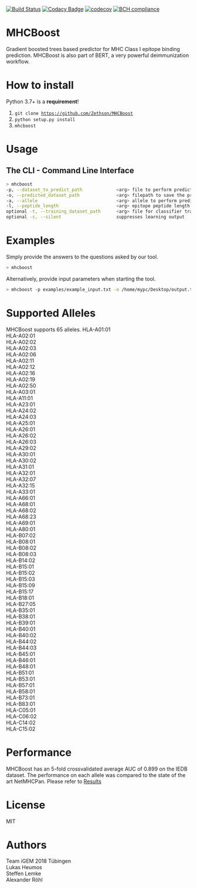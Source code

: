 [![Build Status](https://travis-ci.org/Zethson/MHCBoost.svg?branch=master)](https://travis-ci.org/Zethson/MHCBoost)
[![Codacy Badge](https://api.codacy.com/project/badge/Grade/ed6807a949394ce2b425368dc5d33682)](https://app.codacy.com/app/lukas.heumos/MHCBoost?utm_source=github.com&utm_medium=referral&utm_content=Zethson/MHCBoost&utm_campaign=Badge_Grade_Dashboard)
[![codecov](https://codecov.io/gh/Zethson/MHCBoost/branch/master/graph/badge.svg)](https://codecov.io/gh/Zethson/MHCBoost)
[![BCH compliance](https://bettercodehub.com/edge/badge/Zethson/MHCBoost?branch=master)](https://bettercodehub.com/)

# MHCBoost
Gradient boosted trees based predictor for MHC Class I epitope binding prediction. MHCBoost is also part of BERT, a very powerful deimmunization workflow.


How to install
=====
Python 3.7+ is a <b>requirement</b>!

1. <code>git clone https://github.com/Zethson/MHCBoost</code>
2. <code>python setup.py install</code>
3. <code>mhcboost</code>

Usage
=====
## The CLI - Command Line Interface
```bash
> mhcboost
-p, --dataset_to_predict_path             <arg> file to perform prediction on OR peptide sequence
-o, --predicted_dataset_path              <arg> filepath to save the predicted output file to
-a, --allele                              <arg> allele to perform prediction on
-l, --peptide_length                      <arg> epitope peptide length - usually 9
optional -t, --training_dataset_path      <arg> file for classifier training
optional -s, --silent                     suppresses learning output

```

Examples
=====
Simply provide the answers to the questions asked by our tool.
```bash
> mhcboost 
```
Alternatively, provide input parameters when starting the tool.
```bash
> mhcboost -p examples/example_input.txt -o /home/mypc/Desktop/output.txt -a A*02:01 -l 9
```
Supported Alleles
=====
MHCBoost supports 65 alleles. 
HLA-A01:01    
HLA-A02:01    
HLA-A02:02    
HLA-A02:03    
HLA-A02:06    
HLA-A02:11    
HLA-A02:12    
HLA-A02:16    
HLA-A02:19    
HLA-A02:50    
HLA-A03:01    
HLA-A11:01    
HLA-A23:01    
HLA-A24:02    
HLA-A24:03    
HLA-A25:01    
HLA-A26:01    
HLA-A26:02    
HLA-A26:03    
HLA-A29:02    
HLA-A30:01    
HLA-A30:02    
HLA-A31:01    
HLA-A32:01    
HLA-A32:07    
HLA-A32:15    
HLA-A33:01    
HLA-A66:01    
HLA-A68:01    
HLA-A68:02    
HLA-A68:23    
HLA-A69:01    
HLA-A80:01    
HLA-B07:02    
HLA-B08:01    
HLA-B08:02    
HLA-B08:03    
HLA-B14:02    
HLA-B15:01    
HLA-B15:02    
HLA-B15:03    
HLA-B15:09    
HLA-B15:17    
HLA-B18:01    
HLA-B27:05    
HLA-B35:01    
HLA-B38:01    
HLA-B39:01    
HLA-B40:01    
HLA-B40:02    
HLA-B44:02    
HLA-B44:03    
HLA-B45:01    
HLA-B46:01    
HLA-B48:01    
HLA-B51:01    
HLA-B53:01    
HLA-B57:01    
HLA-B58:01    
HLA-B73:01    
HLA-B83:01    
HLA-C05:01    
HLA-C06:02    
HLA-C14:02    
HLA-C15:02    

Performance
=====
MHCBoost has an 5-fold crossvalidated average AUC of 0.899 on the IEDB dataset.
The performance on each allele was compared to the state of the art NetMHCPan. Please refer to [Results](https://github.com/Zethson/MHC-1-Binding-Predictor-iGEM2018-Tuebingen/blob/development/results/MHCBoost_vs_NetMHCPan.pdf)

License
=====
MIT

Authors
=====
Team iGEM 2018 Tübingen    
Lukas Heumos    
Steffen Lemke    
Alexander Röhl

